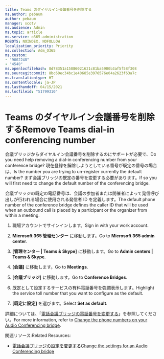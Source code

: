 ```yaml
---
title: Teams のダイヤルイン会議番号を削除する
ms.author: pebaum
author: pebaum
manager: scotv
ms.audience: Admin
ms.topic: article
ms.service: o365-administration
ROBOTS: NOINDEX, NOFOLLOW
localization_priority: Priority
ms.collection: Adm_O365
ms.custom:
- "9002248"
- "4540"
ms.openlocfilehash: 8d78351a15886021621c81ba5900b3af5f58f308
ms.sourcegitcommit: 8bc60ec34bc1e40685e3976576e04a2623f63a7c
ms.translationtype: HT
ms.contentlocale: ja-JP
ms.lasthandoff: 04/15/2021
ms.locfileid: "51799310"
---
```

# <a name="remove-teams-dial-in-conferencing-number"></a><span data-ttu-id="306e1-102">Teams のダイヤルイン会議番号を削除する</span><span class="sxs-lookup"><span data-stu-id="306e1-102">Remove Teams dial-in conferencing number</span></span>

<span data-ttu-id="306e1-103">会議ブリッジからダイヤルイン会議番号を削除するのにサポートが必要で、</span><span class="sxs-lookup"><span data-stu-id="306e1-103">Do you need help removing a dial-in conferencing number from your conference bridge?</span></span> <span data-ttu-id="306e1-104">現在登録を解除しようとしている番号が既定の番号の場合は、</span><span class="sxs-lookup"><span data-stu-id="306e1-104">Is the number you are trying to un-register currently the default number?</span></span> <span data-ttu-id="306e1-105">まず会議ブリッジの既定の番号を変更する必要があります。</span><span class="sxs-lookup"><span data-stu-id="306e1-105">If so you will first need to change the default number of the conferencing bridge.</span></span>

<span data-ttu-id="306e1-106">会議ブリッジの既定の電話番号は、会議の参加者または開催者によって発信呼び出しが行われる場合に使用される発信者 ID を定義します。</span><span class="sxs-lookup"><span data-stu-id="306e1-106">The default phone number of the conference bridge defines the caller ID that will be used when an outbound call is placed by a participant or the organizer from within a meeting.</span></span>

1. <span data-ttu-id="306e1-107">職場アカウントでサインインします。</span><span class="sxs-lookup"><span data-stu-id="306e1-107">Sign in with your work account.</span></span>

2. <span data-ttu-id="306e1-108">**Microsoft 365 管理センター** に移動します。</span><span class="sxs-lookup"><span data-stu-id="306e1-108">Go to **Microsoft 365 admin center**.</span></span>

3. <span data-ttu-id="306e1-109">**[管理センター | Teams & Skype]** に移動します。</span><span class="sxs-lookup"><span data-stu-id="306e1-109">Go to **Admin centers | Teams & Skype**.</span></span>

4. <span data-ttu-id="306e1-110">**[会議]** に移動します。</span><span class="sxs-lookup"><span data-stu-id="306e1-110">Go to **Meetings**.</span></span>

5. <span data-ttu-id="306e1-111">**[会議ブリッジ]** に移動します。</span><span class="sxs-lookup"><span data-stu-id="306e1-111">Go to **Conference Bridges**.</span></span>

6. <span data-ttu-id="306e1-112">既定として設定するサービスの有料電話番号を強調表示します。</span><span class="sxs-lookup"><span data-stu-id="306e1-112">Highlight the service toll number that you want to configure as the default.</span></span>

7. <span data-ttu-id="306e1-113">**[既定に設定]** を選びます。</span><span class="sxs-lookup"><span data-stu-id="306e1-113">Select **Set as default**.</span></span>

<span data-ttu-id="306e1-114">詳細については、「[電話会議ブリッジの電話番号を変更する](https://docs.microsoft.com/microsoftteams/change-the-phone-numbers-on-your-audio-conferencing-bridge)」を参照してください。</span><span class="sxs-lookup"><span data-stu-id="306e1-114">For more information, refer to [Change the phone numbers on your Audio Conferencing bridge](https://docs.microsoft.com/microsoftteams/change-the-phone-numbers-on-your-audio-conferencing-bridge).</span></span>

<span data-ttu-id="306e1-115">関連リソース:</span><span class="sxs-lookup"><span data-stu-id="306e1-115">Related Resources:</span></span>

- [<span data-ttu-id="306e1-116">電話会議ブリッジの設定を変更する</span><span class="sxs-lookup"><span data-stu-id="306e1-116">Change the settings for an Audio Conferencing bridge</span></span>](https://docs.microsoft.com/microsoftteams/change-the-settings-for-an-audio-conferencing-bridge)
